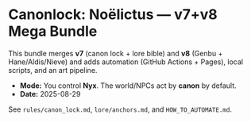# Canonlock: Noëlictus — v7+v8 Mega Bundle

This bundle merges **v7** (canon lock + lore bible) and **v8** (Genbu + Hane/Aldis/Nieve) and adds
automation (GitHub Actions + Pages), local scripts, and an art pipeline.

- **Mode:** You control **Nyx**. The world/NPCs act by **canon** by default.
- **Date:** 2025-08-29

See `rules/canon_lock.md`, `lore/anchors.md`, and `HOW_TO_AUTOMATE.md`.

